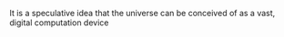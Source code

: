 It is a speculative idea that the universe can be conceived of as a vast, digital computation device